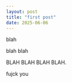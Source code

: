 ```yaml
---
layout: post
title: "first post"
date: 2025-06-06
---
```


blah

blah blah

BLAH BLAH BLAH BLAH.

fujck you 
